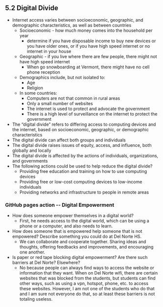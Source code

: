 ## 5.2 Digital Divide
* Internet access varies between socioeconomic, geographic, and demographic characteristics, as well as between countries
  * Socioeconomic - how much money comes into the household per year 
    * determine if you have disposable income to buy new devices or you have older ones, or if you have high speed internet or no internet in your house
  * Geographic - if you live where there are few people, there might not have high speed internet
    * When go snowboarding at Vermont, there might have no cell phone reception
  * Demographics include, but not isolated to:
    * Age
    * Religion
  * In some countries:
    * Computers are not that common in rural areas
    * Only a small number of websites
    * The internet is used to protect and advocate the government
    * There is a high level of surveillance on the internet to protect the government
* The “digital divide” refers to differing access to computing devices and the internet, based on socioeconomic, geographic, or demographic characteristics
* The digital divide can affect both groups and individuals
* The digital divide raises issues of equity, access, and influence, both globally and locally
* The digital divide is affected by the actions of individuals, organizations, and governments
* The following actions could be used to help reduce the digital divide?
  * Providing free education and training on how to use computing devices
  * Providing free or low-cost computing devices to low-income individuals
  * Providing networks and infrastructure to people in remote areas

### GitHub pages action -- Digital Empowerment
* How does someone empower themselves in a digital world?
  * First, he needs access to the digital world, which can be using a phone or a computer, and also needs to learn.
* How does someone that is empowered help someone that is not empowered? Describe something you could do at Del Norte HS.
  * We can collaborate and cooperate together. Sharing ideas and thoughts, offering feedbacks and improvements, and encouraging one another.
* Is paper or red tape blocking digital empowerment? Are there such barriers at Del Norte? Elsewhere?
  * No because people can always find ways to access the website or information that they want. When on Del Norte wifi, there are certain websites that was blocked from the students, but students can find other ways, such as using a vpn, hotspot, phone, etc. to access these websites. However, I am not one of the students who do that and I am sure not everyone do that, so at least these barriers is not totaling useless.

